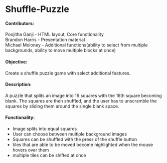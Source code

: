 # Shuffle-Puzzle

#### Contributors:
Poojitha Ganji - HTML layout, Core functionality<br>
Brandon Harris - Presentation material<br>
Michael Moloney - Additional functions(ability to select from multiple backgrounds, ability to move multiple blocks at once)<br>

#### Objective:
Create a shuffle puzzle game with select additional features.

#### Description:
A puzzle that splits an image into 16 squares with the 16th square becoming blank. The squares are then shuffled, and the user has to unscramble the squares by sliding them around the single blank space.

#### Functionality:
* Image splits into equal squares
* User can choose between multiple background images
* Squares can be shuffled with the press of the shuffle button
* tiles that are able to be moved become highlighted when the mouse hovers over them
* multiple tiles can be shifted at once
